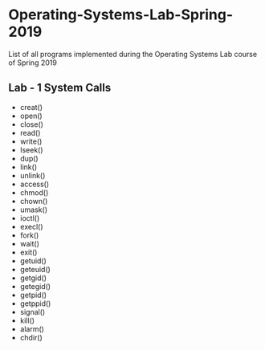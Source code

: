 # Operating-Systems-Lab-Spring-2019
List of all programs implemented during the Operating Systems Lab course of Spring 2019
## Lab - 1 System Calls
* creat()
* open()
* close()
* read()
* write()
* lseek()
* dup()
* link()
* unlink()
* access()
* chmod()
* chown()
* umask()
* ioctl()
* execl()
* fork()
* wait()
* exit()
* getuid()
* geteuid()
* getgid()
* getegid()
* getpid()
* getppid()
* signal()
* kill()
* alarm()
* chdir()

